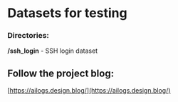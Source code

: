 # Datasets for testing



### Directories:  
**/ssh_login** - SSH login dataset

## Follow the project blog:
[https://ailogs.design.blog/](https://ailogs.design.blog/)  


